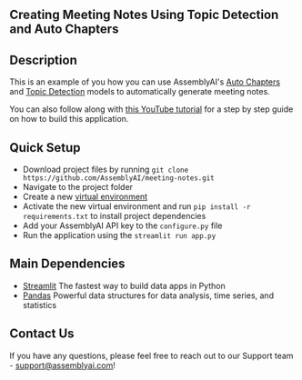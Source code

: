 Creating Meeting Notes Using Topic Detection and Auto Chapters
--

## Description

This is an example of you how you can use AssemblyAI's [Auto Chapters](https://www.assemblyai.com/blog/introducing-assemblyai-auto-chapters-summarize-audio-and-video-files/) and [Topic Detection](https://www.assemblyai.com/docs/audio-intelligence#topic-detection-iab-classification) models to automatically generate meeting notes.

You can also follow along with [this YouTube tutorial](https://youtu.be/RMBhwwqeDOw) for a step by step guide on how to build this application.

## Quick Setup

* Download project files by running `git clone https://github.com/AssemblyAI/meeting-notes.git`
* Navigate to the project folder
* Create a new [virtual environment](https://docs.python.org/3/library/venv.html)
* Activate the new virtual environment and run `pip install -r requirements.txt` to install project dependencies
* Add your AssemblyAI API key to the `configure.py` file
* Run the application using the `streamlit run app.py`

## Main Dependencies

* [Streamlit](https://pypi.org/project/streamlit/) The fastest way to build data apps in Python
* [Pandas](https://pypi.org/project/pandas/) Powerful data structures for data analysis, time series, and statistics


Contact Us
--
If you have any questions, please feel free to reach out to our Support team - support@assemblyai.com!
